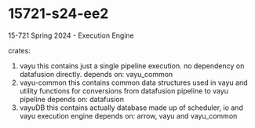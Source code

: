 # 15721-s24-ee2
15-721 Spring 2024 - Execution Engine 



crates:
1. vayu
    this contains just a single pipeline execution. no dependency on datafusion directly.
    depends on: vayu_common 
2. vayu-common
    this contains common data structures used in vayu and utility functions for conversions from datafusion pipeline to vayu pipeline
    depends on: datafusion
3. vayuDB
    this contains actually database made up of scheduler, io and vayu execution engine
    depends on: arrow, vayu and vayu_common




